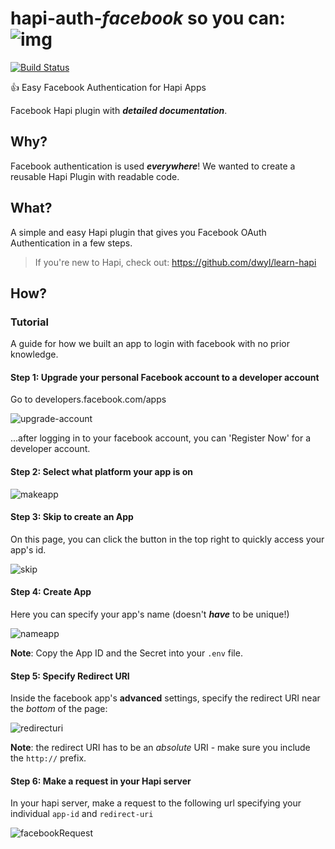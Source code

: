 # hapi-auth-_facebook_ so you can: ![img](http://i.stack.imgur.com/pZzc4.png)
[![Build Status](https://travis-ci.org/dwyl/hapi-auth-facebook.svg)](https://travis-ci.org/dwyl/hapi-auth-facebook)

:+1: Easy Facebook Authentication for Hapi Apps

Facebook Hapi plugin with ***detailed documentation***.

## Why?

Facebook authentication is used ***everywhere***! We wanted to create a reusable Hapi Plugin with readable code.

## What?

A simple and easy Hapi plugin that gives you Facebook OAuth Authentication in a few steps.

> If you're new to Hapi, check out: https://github.com/dwyl/learn-hapi

## How?



### Tutorial

A guide for how we built an app to login with facebook with no prior knowledge.

#### Step 1: Upgrade your personal Facebook account to a developer account

Go to developers.facebook.com/apps

![upgrade-account](https://files.gitter.im/jackcarlisle/hapi-auth-facebook/KNoV/facebook1.png)

...after logging in to your facebook account, you can 'Register Now' for a developer account.

#### Step 2: Select what platform your app is on

![makeapp](https://files.gitter.im/jackcarlisle/hapi-auth-facebook/YOYX/facebook3.png)

#### Step 3: Skip to create an App

On this page, you can click the button in the top right to quickly access your app's id.

![skip](https://files.gitter.im/jackcarlisle/hapi-auth-facebook/YOYX/facebook4.png)

#### Step 4: Create App

Here you can specify your app's name (doesn't ***have*** to be unique!)

![nameapp](https://files.gitter.im/jackcarlisle/hapi-auth-facebook/YOYX/facebook5.png)

**Note**: Copy the App ID and the Secret into your ```.env``` file.

#### Step 5: Specify Redirect URI

Inside the facebook app's **advanced** settings, specify the redirect URI near the *bottom* of the page:

![redirecturi](https://files.gitter.im/jackcarlisle/hapi-auth-facebook/QG8M/Screen-Shot-2015-11-27-at-12.21.57.png)

**Note**: the redirect URI has to be an *absolute* URI - make sure you include the ```http://``` prefix.

#### Step 6: Make a request in your Hapi server

In your hapi server, make a request to the following url specifying your individual ```app-id``` and ```redirect-uri```

![facebookRequest](https://files.gitter.im/jackcarlisle/hapi-auth-facebook/fkmD/Screenshot-from-2015-11-27-12_21_22.png)
